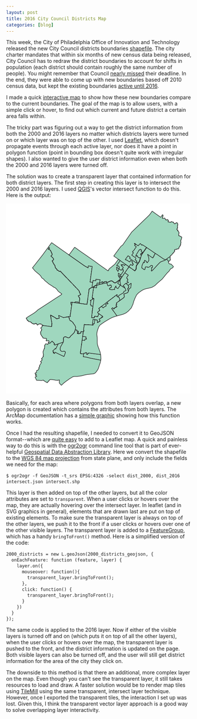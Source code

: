 ```yaml
---
layout: post
title: 2016 City Council Districts Map
categories: [blog]
---
```


This week, the City of Philadelphia Office of Innovation and Technology released the new City Council districts boundaries [shapefile](http://www.opendataphilly.org/opendata/resource/209/city-council-districts-2016/). The city charter mandates that within six months of new census data being released, City Council has to redraw the district boundaries to account for shifts in population (each district should contain roughly the same number of people). You might remember that Council [nearly missed](http://www.newsworks.org/index.php/local/philadelphia/26984-philadelphia-city-council-settles-on-redistricting-plan) their deadline. In the end, they were able to come up with new boundaries based off 2010 census data, but kept the existing boundaries [active until 2016](http://legislation.phila.gov/attachments/12376.pdf). 

I made a quick [interactive map](/projects/council-map) to show how these new boundaries compare to the current boundaries. The goal of the map is to allow users, with a simple click or hover, to find out which current and future district a certain area falls within.

The tricky part was figuring out a way to get the district information from both the 2000 and 2016 layers no matter which districts layers were turned on or which layer was on top of the other. I used [Leaflet](http://leaflet.cloudmade.com), which doesn't propagate events through each active layer, nor does it have a point in polygon function (point in bounding box doesn't quite work with irregular shapes). I also wanted to give the user district information even when both the 2000 and 2016 layers were turned off.

The solution was to create a transparent layer that contained information for both district layers. The first step in creating this layer is to intersect the 2000 and 2016 layers. I used [QGIS](http://qgis.org/)'s vector intersect function to do this. Here is the output:

![Council District Intersect](/img/council-district-intersect.png)

Basically, for each area where polygons from both layers overlap, a new polygon is created which contains the attributes from both layers. The ArcMap documentation has a [simple graphic](http://webhelp.esri.com/arcgisdesktop/9.2/published_images/intersect_esri.gif) showing how this function works.

Once I had the resulting shapefile, I needed to convert it to GeoJSON format--which are [quite easy](http://leaflet.cloudmade.com/examples/geojson.html) to add to a Leaflet map. A quick and painless way to do this is with the [ogr2ogr](http://www.gdal.org/ogr2ogr.html) command line tool that is part of ever-helpful [Geospatial Data Abstraction Library](http://www.gdal.org/). Here we convert the shapefile to the [WGS 84 map projection](http://spatialreference.org/ref/epsg/4326/) from state plane, and only include the fields we need for the map:

    $ ogr2ogr -f GeoJSON -t_srs EPSG:4326 -select dist_2000, dist_2016 intersect.json intersect.shp

This layer is then added on top of the other layers, but all the color attributes are set to `transparent`. When a user clicks or hovers over the map, they are actually hovering over the intersect layer. In leaflet (and in SVG graphics in general), elements that are drawn last are put on top of existing elements. To make sure the transparent layer is always on top of the other layers, we push it to the front if a user clicks or hovers over one of the other visible layers. The transparent layer is added to a [FeatureGroup](http://leaflet.cloudmade.com/reference.html#featuregroup), which has a handy `bringToFront()` method. Here is a simplified version of the code:

    2000_districts = new L.geoJson(2000_districts_geojson, { 
      onEachFeature: function (feature, layer) {
        layer.on({
          mouseover: function(){
            transparent_layer.bringToFront();
          },
          click: function() {
            transparent_layer.bringToFront();
          }
        })
      }
    });

The same code is applied to the 2016 layer. Now if either of the visible layers is turned off and on (which puts it on top of all the other layers), when the user clicks or hovers over the map, the transparent layer is pushed to the front, and the district information is updated on the page. Both visible layers can also be turned off, and the user will still get district information for the area of the city they click on.

The downside to this method is that there an additional, more complex layer on the map. Even though you can't see the transparent layer, it still takes resources to load and draw. A faster solution would be to render map tiles using [TileMill](http://mapbox.com/tilemill/) using the same transparent, intersect layer technique. However, once I exported the transparent tiles, the interaction I set up was lost. Given this, I think the transparent vector layer approach is a good way to solve overlapping layer interactivity.